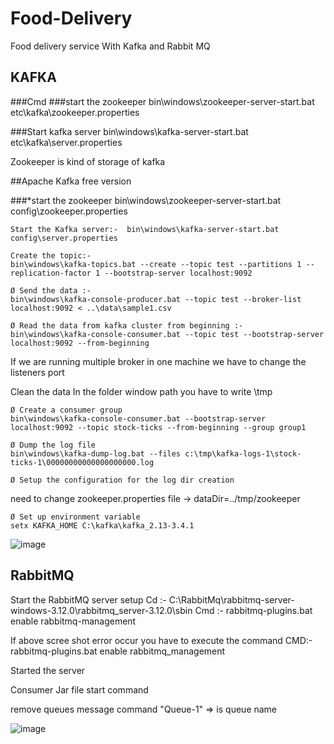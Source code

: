 # Food-Delivery
 Food delivery service 
 With Kafka and Rabbit MQ


## KAFKA
###Cmd
###start the zookeeper
bin\windows\zookeeper-server-start.bat etc\kafka\zookeeper.properties

###Start kafka server
bin\windows\kafka-server-start.bat etc\kafka\server.properties


Zookeeper is kind of storage of kafka

##Apache Kafka free version 

###*start the zookeeper
 bin\windows\zookeeper-server-start.bat config\zookeeper.properties

	Start the Kafka server:-  bin\windows\kafka-server-start.bat config\server.properties

	Create the topic:-  
    bin\windows\kafka-topics.bat --create --topic test --partitions 1 --replication-factor 1 --bootstrap-server localhost:9092

	Ø Send the data :- 
    bin\windows\kafka-console-producer.bat --topic test --broker-list localhost:9092 < ..\data\sample1.csv

	Ø Read the data from kafka cluster from beginning :- 
    bin\windows\kafka-console-consumer.bat --topic test --bootstrap-server localhost:9092 --from-beginning

If we are running multiple broker in one machine we have to change the listeners port 

Clean the data
In the folder window path you have to write 
\tmp

	Ø Create a consumer group
	bin\windows\kafka-console-consumer.bat --bootstrap-server localhost:9092 --topic stock-ticks --from-beginning --group group1

	Ø Dump the log file
    bin\windows\kafka-dump-log.bat --files c:\tmp\kafka-logs-1\stock-ticks-1\00000000000000000000.log 

	Ø Setup the configuration for the log dir creation 
need to change zookeeper.properties file -> dataDir=../tmp/zookeeper
	
	Ø Set up environment variable 
    setx KAFKA_HOME C:\kafka\kafka_2.13-3.4.1 
![image](https://github.com/TharshiEY/Food-Delivery/assets/133849244/c645307c-e62e-4f43-8cd6-017746261dc4)

## RabbitMQ
Start the RabbitMQ server setup
Cd :- C:\RabbitMq\rabbitmq-server-windows-3.12.0\rabbitmq_server-3.12.0\sbin
Cmd :- rabbitmq-plugins.bat enable rabbitmq-management



If above scree shot error occur you have to execute the command
CMD:- rabbitmq-plugins.bat enable rabbitmq_management

Started the server



Consumer Jar file start command 



 remove queues message command 
"Queue-1" => is queue name





![image](https://github.com/TharshiEY/Food-Delivery/assets/133849244/01dca34d-87aa-4311-a3dd-07e9d4254e62)
